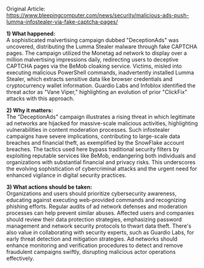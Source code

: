 Original Article: https://www.bleepingcomputer.com/news/security/malicious-ads-push-lumma-infostealer-via-fake-captcha-pages/

**1) What happened:**  
A sophisticated malvertising campaign dubbed "DeceptionAds" was uncovered, distributing the Lumma Stealer malware through fake CAPTCHA pages. The campaign utilized the Monetag ad network to display over a million malvertising impressions daily, redirecting users to deceptive CAPTCHA pages via the BeMob cloaking service. Victims, misled into executing malicious PowerShell commands, inadvertently installed Lumma Stealer, which extracts sensitive data like browser credentials and cryptocurrency wallet information. Guardio Labs and Infoblox identified the threat actor as "Vane Viper," highlighting an evolution of prior "ClickFix" attacks with this approach.

**2) Why it matters:**  
The "DeceptionAds" campaign illustrates a rising threat in which legitimate ad networks are hijacked for massive-scale malicious activities, highlighting vulnerabilities in content moderation processes. Such infostealer campaigns have severe implications, contributing to large-scale data breaches and financial theft, as exemplified by the SnowFlake account breaches. The tactics used here bypass traditional security filters by exploiting reputable services like BeMob, endangering both individuals and organizations with substantial financial and privacy risks. This underscores the evolving sophistication of cybercriminal attacks and the urgent need for enhanced vigilance in digital security practices.

**3) What actions should be taken:**  
Organizations and users should prioritize cybersecurity awareness, educating against executing web-provided commands and recognizing phishing efforts. Regular audits of ad network defenses and moderation processes can help prevent similar abuses. Affected users and companies should review their data protection strategies, emphasizing password management and network security protocols to thwart data theft. There's also value in collaborating with security experts, such as Guardio Labs, for early threat detection and mitigation strategies. Ad networks should enhance monitoring and verification procedures to detect and remove fraudulent campaigns swiftly, disrupting malicious actor operations effectively.
